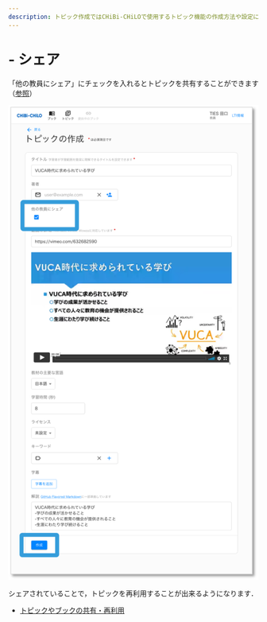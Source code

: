 ```yaml
---
description: トピック作成ではCHiBi-CHiLOで使用するトピック機能の作成方法や設定について解説しています．
---
```


# - シェア

「他の教員にシェア」にチェックを入れるとトピックを共有することができます（[参照](search.md)）

![](<../.gitbook/assets/image (470).png>)

シェアされていることで，トピックを再利用することが出来るようになります．

* [トピックやブックの共有・再利用](../book/reuse-topic.md)
